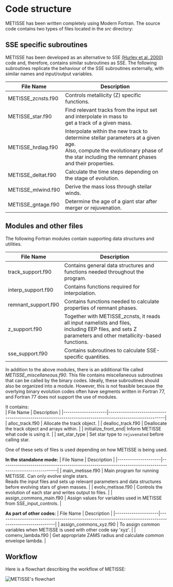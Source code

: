 # Code structure


METISSE has been written completely using Modern Fortran. 
The source code contains two types of files located in the *src* directory: 


## SSE specific subroutines 


METISSE has been developed as an alternative to SSE [(Hurley et al. 2000)](https://ui.adsabs.harvard.edu/abs/2000MNRAS.315..543H/abstract) code and, therefore, contains similar subroutines as SSE. The following subroutines replicate the behaviour of the SSE subroutines externally, with similar names and input/output variables.

| File Name           | Description                                                                                             |
|---------------------|---------------------------------------------------------------------------------------------------|
| METISSE_zcnsts.f90    | Controls metallicity (Z) specific functions.                                         |
| METISSE_star.f90      | Find relevant tracks from the input set and interpolate in mass to <br>get a track of a given mass. |
| METISSE_hrdiag.f90    | Interpolate within the new track to determine stellar parameters at a given age. <br>Also, compute the evolutionary phase of the star including the remnant phases and their properties. |
| METISSE_deltat.f90    | Calculate the time steps depending on the stage of evolution.                                   |
| METISSE_mlwind.f90    | Derive the mass loss through stellar winds.                                                    |
| METISSE_gntage.f90    | Determine the age of a giant star after merger or rejuvenation.                                 |



## Modules and other files

The following Fortran modules contain supporting data structures and utilities. 

| File Name           | Description                                                                                             |
|---------------------|---------------------------------------------------------------------------------------------------|
| track_support.f90   | Contains general data structures and functions needed throughout the program.                     |
| interp_support.f90  | Contains functions required for interpolation.                                                    |
| remnant_support.f90 | Contains functions needed to calculate properties of remnant phases.                               |
| z_support.f90       | Together with METISSE_zcnsts, it reads all input namelists and files, <br>including EEP files, and sets Z parameters and other metallicity-based functions. |
| sse_support.f90     | Contains subroutines to calculate SSE-specific quantities.                                         |



In addition to the above modules, there is an additional file called *METISSE_miscellaneous.f90*. This file contains miscellaneous subroutines that can be called by the binary codes. Ideally, these subroutines should also be organized into a module. However, this is not feasible because the overlying binary evolution codes often have segments written in Fortran 77, and Fortran 77 does not support the use of modules.

It contains:  
| File Name           | Description                                                                                             |
|---------------------|---------------------------------------------------------------------------------------------------------|
| alloc_track.f90     | Allocate the track object.                                                                              |
| dealloc_track.f90   | Deallocate the track object and arrays within.                                                          |
| initialize_front_end| Inform METISSE what code is using it.                                                                   |
| set_star_type      | Set star type to `rejuvenated` before calling star.   


One of these sets of files is used depending on how METISSE is being used.

**In the standalone mode:**
| File Name           | Description                                                                                             |
|---------------------|---------------------------------------------------------------------------------------------------------|
| main_metisse.f90    | Main program for running METISSE. Can only evolve single stars. <br> Reads the input files and sets up relevant parameters and data structures <br>before evolving stars of given masses. |
| evolv_metisse.f90   | Controls the evolution of each star and writes output to files.                                         |
| assign_commons_main.f90 | Assign values for variables used in METISSE from SSE_input_controls.                                    |

**As part of other codes:**
| File Name           | Description                                                                                             |
|---------------------|---------------------------------------------------------------------------------------------------------|
| assign_commons_xyz.f90  | To assign common variables when METISSE is used with other code say 'xyz'.                               |
| comenv_lambda.f90   | Get appropriate ZAMS radius and calculate common envelope lambda.                                       |

## Workflow

Here is a flowchart describing the workflow of METISSE:

![METISSE's flowchart](METISSE_flowchart.png)
   


<!-- # module details

All kinds tracks in METISSE are stored in Fortran's derived data type (think class in python/c++) called track  which is defined in track_support. It mostly has two components : a header part (e.g. initial_mass, ntrack etc.)  and an array tr which stores file data as an array.  xa, sa, sa_he and tarr  all belong to this type.
xa is a temporary variable. We read all the input data through it and, filter whatever we need and store it either in sa (hydrogen tracks) or sa_he (helium tracks).
tarr is special; it is where we store interpolated tracks. It also makes use some other feature of track such as pars which stores stellar parameters at any given age.

First index of tr is denoters the column, and second denotes row.  Different EEPs actually are row numbers. so in tr, each row is like a time, which corresponds to an evolutionary stage. TPAGB_EEP and cCBurn_EEP let us know from which row/time it enters these stages. 


For reading input data in xa, we have two kind of functions. One is specific to filetype used by Choi et al. 2016 (MIST-EEP files) and other is more general. However they both do the same thing; read file and store header data and tr for each element of xa.  However, at first call they also identify various columns and their locations, controlled by the variable get_columns. These columns are identified by calling the subroutine get_named_columns. After xa is read, tracks are checked for errors through check_tracks . For complete tracks, we check here if any column needs to be converted to log within this subroutine.  We next find zparameters/mcrit/mcutoff using xa (See METISSE's 2020 paper for their definition). Finally we use copy_and_deallocatex to store only the relevant information in sa or sa_he.  We also do other some other checks and set what we call key_cols , where essential columns get reassigned to match to reduced array format of sa/sa_he. -->

<!-- The interpolation is either linear or monotonic piece-wise cubic, depending on the number of tracks available in the neighborhood. The resulting track is a collection of stellar parameters at each EEP. 
METISSE further interpolates within this mass-interpolated track to calculate stellar parameters at any instant. -->

